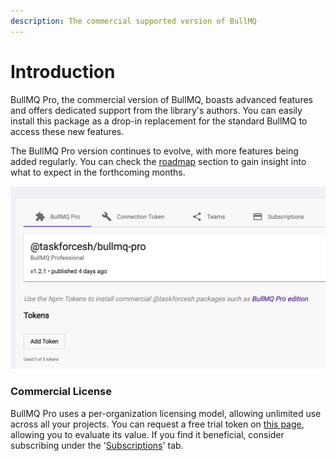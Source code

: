 ```yaml
---
description: The commercial supported version of BullMQ
---
```


# Introduction

BullMQ Pro, the commercial version of BullMQ, boasts advanced features and offers dedicated support from the library's authors. You can easily install this package as a drop-in replacement for the standard BullMQ to access these new features.

The BullMQ Pro version continues to evolve, with more features being added regularly. You can check the [roadmap](https://github.com/taskforcesh/bullmq-pro-support/projects/1) section to gain insight into what to expect in the forthcoming months.



![](<../.gitbook/assets/image (4) (1).png>)

### Commercial License

BullMQ Pro uses a per-organization licensing model, allowing unlimited use across all your projects. You can request a free trial token on [this page](https://taskforce.sh/account/bullmqpro), allowing you to evaluate its value. If you find it beneficial, consider subscribing under the '[Subscriptions](https://taskforce.sh/account/subscriptions)' tab.

